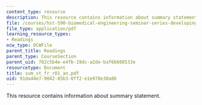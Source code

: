 ```yaml
---
content_type: resource
description: This resource contains information about summary statement.
file: /courses/hst-590-biomedical-engineering-seminar-series-developing-professional-skills-fall-2006/91da44e7904285b30ff2e1e978e38a86_sum_st_fr_r01_an.pdf
file_type: application/pdf
learning_resource_types:
- Readings
ocw_type: OCWFile
parent_title: Readings
parent_type: CourseSection
parent_uid: 702c5b4e-e4fb-19dc-a2de-baf66608533e
resourcetype: Document
title: sum_st_fr_r01_an.pdf
uid: 91da44e7-9042-85b3-0ff2-e1e978e38a86
---
```

This resource contains information about summary statement.

